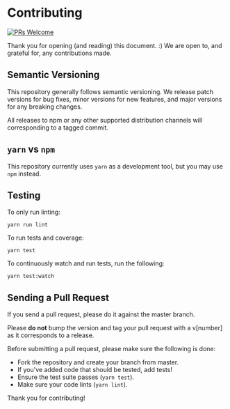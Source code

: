 # Contributing

[![PRs Welcome][pr-welcome-badge]][pr-welcome-link]

Thank you for opening (and reading) this document. :)
We are open to, and grateful for, any contributions made.

## Semantic Versioning

This repository generally follows semantic versioning. We release patch versions for bug fixes, minor versions for new features, and major versions for any breaking changes.

All releases to npm or any other supported distribution channels will corresponding to a tagged commit.

## `yarn` vs `npm`

This repository currently uses `yarn` as a development tool, but you may use `npm` instead.

## Testing

To only run linting:

`yarn run lint`

To run tests and coverage:

`yarn test`

To continuously watch and run tests, run the following:

`yarn test:watch`

## Sending a Pull Request

If you send a pull request, please do it against the master branch.

Please __do not__ bump the version and tag your pull request with a v\[number\] as it corresponds to a release.

Before submitting a pull request, please make sure the following is done:

-   Fork the repository and create your branch from master.
-   If you've added code that should be tested, add tests!
-   Ensure the test suite passes (`yarn test`).
-   Make sure your code lints (`yarn lint`).

Thank you for contributing!

[pr-welcome-badge]: https://img.shields.io/badge/PRs-Welcome-ff69b4.svg?style=flat-square
[pr-welcome-link]: https://github.com/yeojz/otplib/blob/master/CONTRIBUTING.md
